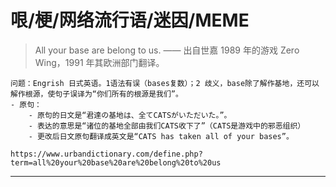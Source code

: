 # 哏/梗/网络流行语/迷因/MEME

> All your base are belong to us.
> —— 出自世嘉 1989 年的游戏 Zero Wing，1991 年其欧洲部门翻译。

```
问题：Engrish 日式英语。1语法有误（bases复数）；2 歧义，base除了解作基地，还可以解作根源，使句子误译为“你们所有的根源是我们”。
- 原句：
	- 原句的日文是“君達の基地は、全てCATSがいただいた。”。
	- 表达的意思是“诸位的基地全部由我们CATS收下了”（CATS是游戏中的邪恶组织）
	- 更改后日文原句翻译成英文是“CATS has taken all of your bases”。

https://www.urbandictionary.com/define.php?term=all%20your%20base%20are%20belong%20to%20us
```

---
